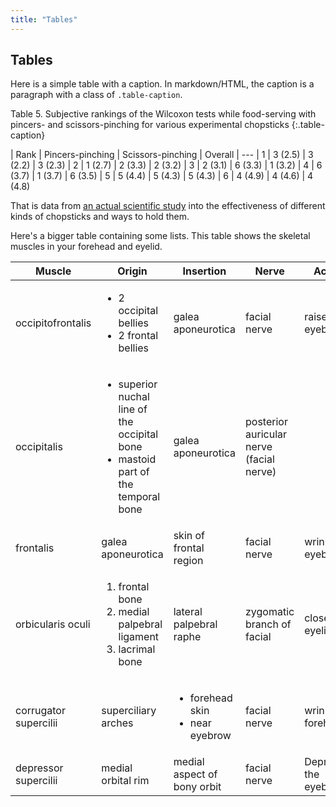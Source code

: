 ```yaml
---
title: "Tables"
---
```


## Tables

Here is a simple table with a caption. In markdown/HTML, the caption is a paragraph with a class of `.table-caption`.

Table 5. Subjective rankings of the Wilcoxon tests while food-serving with pincers- and scissors-pinching for various experimental chopsticks
{:.table-caption}

| Rank | Pincers-pinching | Scissors-pinching | Overall
| ---
| 1 | 3 (2.5) | 3 (2.2) | 3 (2.3)
| 2 | 1 (2.7) | 2 (3.3) | 2 (3.2)
| 3 | 2 (3.1) | 6 (3.3) | 1 (3.2)
| 4 | 6 (3.7) | 1 (3.7) | 6 (3.5)
| 5 | 5 (4.4) | 5 (4.3) | 5 (4.3)
| 6 | 4 (4.9) | 4 (4.6) | 4 (4.8)

That is data from [an actual scientific study](https://www.researchgate.net/publication/13582831_Effects_of_shape_and_operation_of_chopsticks_on_food-serving_performance) into the effectiveness of different kinds of chopsticks and ways to hold them.

Here's a bigger table containing some lists. This table shows the skeletal muscles in your forehead and eyelid.

<table>
    <thead>
        <tr>
            <th>Muscle</th>
            <th>Origin</th>
            <th>Insertion</th>
            <th>Nerve</th>
            <th>Action</th>
        </tr>
    </thead>
    <tbody>
        <tr>
            <td>occipitofrontalis</td>
            <td>
                <ul>
                    <li>2 occipital bellies</li>
                    <li>2 frontal bellies</li>
                </ul>
            </td>
            <td>galea aponeurotica</td>
            <td>facial nerve</td>
            <td>raises the eyebrows</td>
        </tr>
        <tr>
            <td>occipitalis</td>
            <td>
                <ul>
                    <li>superior nuchal line of the occipital bone</li>
                    <li>mastoid part of the temporal bone</li>
                </ul>
            </td>
            <td>galea aponeurotica</td>
            <td>posterior auricular nerve (facial nerve)</td>
            <td></td>
        </tr>
        <tr>
            <td>frontalis</td>
            <td>galea aponeurotica</td>
            <td>skin of frontal region</td>
            <td>facial nerve</td>
            <td>wrinkles eyebrow</td>
        </tr>
        <tr>
            <td>orbicularis oculi</td>
            <td>
                <ol>
                    <li>frontal bone</li>
                    <li>medial palpebral ligament</li>
                    <li>lacrimal bone</li>
                </ol>
            </td>
            <td>lateral palpebral raphe</td>
            <td>zygomatic branch of facial</td>
            <td>closes eyelids</td>
        </tr>
        <tr>
            <td>corrugator supercilii</td>
            <td>superciliary arches</td>
            <td>
                <ul>
                    <li>forehead skin</li>
                    <li>near eyebrow</li>
                </ul>
            </td>
            <td>facial nerve</td>
            <td>wrinkles forehead</td>
        </tr>
        <tr>
            <td>depressor supercilii</td>
            <td>medial orbital rim</td>
            <td>medial aspect of bony orbit</td>
            <td>facial nerve</td>
            <td>Depresses the eyebrow</td>
        </tr>
    </tbody>
</table>
